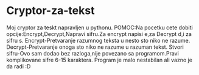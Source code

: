 # Cryptor-za-tekst

Moj cryptor za teskt napravljen u pythonu.
POMOC:Na pocetku cete dobiti opcije:Encrypt,Decrypt,Napravi sifru.Za encrypt napisi e,za Decrypt d,i za sifru s.
Encrypt-Pretvaranje razumnog teksta u nesto sto niko ne razume.
Decrypt-Pretvaranje onoga sto niko ne razume u razuman tekst.
Stvori sifru-Ovo sam dodao bez razloga,nije povezano sa programom.Pravi komplikovane sifre 6-15 karaktera.
Program je malo nestabilan ali vazno je da radi :D
